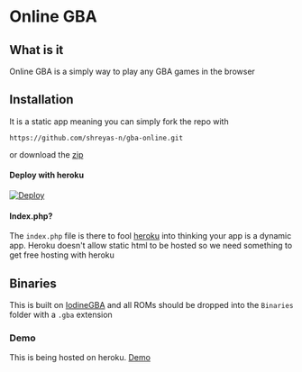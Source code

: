 # Online GBA

## What is it

Online GBA is a simply way to play any GBA games in the browser

## Installation

It is a static app meaning you can simply fork the repo with

```
https://github.com/shreyas-n/gba-online.git
```

or download the [zip](https://github.com/shreyas-n/gba-online/archive/master.zip)

#### Deploy with heroku
[![Deploy](https://www.herokucdn.com/deploy/button.svg)](https://heroku.com/deploy)

#### Index.php?

The `index.php` file is there to fool [heroku](https://www.heroku.com/) into thinking your app is
a dynamic app. Heroku doesn't allow static html to be hosted so we need something to get free hosting
with heroku

## Binaries

This is built on [IodineGBA](https://github.com/taisel/IodineGBA) and all ROMs should be dropped 
into the `Binaries` folder with a `.gba` extension

### Demo

This is being hosted on heroku. [Demo](http://gblive.herokuapp.com/)